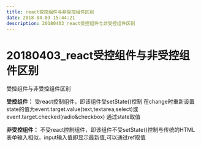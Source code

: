 ```yaml
---
title: react受控组件与非受控组件区别
date: 2018-04-03 15:44:21  
description: 20180403_react受控组件与非受控组件区别
---
```

# 20180403_react受控组件与非受控组件区别

受控组件与非受控组件区别

**受控组件：**
受react控制组件，即该组件受setState()控制
在change时重新设置state的值为event.target.value(text,textarea,select)或event.target.checked(radio&checkbox)
通过state取值

**非受控组件：**
不受react控制组件，即该组件不受setState()控制与传统的HTML表单输入相似，input输入值即显示最新值,可以通过ref取值